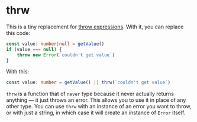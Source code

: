 # thrw

This is a tiny replacement for [throw expressions](https://github.com/tc39/proposal-throw-expressions). With it, you can replace this code:

```Typescript
const value: number|null = getValue()
if (value === null) {
	throw new Error(`couldn't get value`)
}
```

With this:

```Typescript
const value: number = getValue() || thrw(`couldn't get value`)
```

`thrw` is a function that of `never` type because it never actually returns anything — it just throws an error. This allows you to use it in place of any other type. You can use `thrw` with an instance of an error you want to throw, or with just a string, in which case it will create an instance of `Error` itself.
